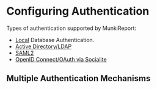 # Configuring Authentication #

Types of authentication supported by MunkiReport:

- [Local](auth-local.md) Database Authentication.
- [Active Directory/LDAP](auth-adldap.md)
- [SAML2](auth-saml2.md)
- [OpenID Connect/OAuth via Socialite](auth-socialite.md)

## Multiple Authentication Mechanisms ##
